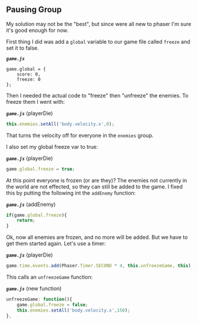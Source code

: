 ## Pausing Group

My solution may not be the "best", but since were all new to phaser I'm sure it's good enough for now.

First thing I did was add a `global` variable to our game file called `freeze` and set it to false.

***`game.js`***
```
game.global = {
    score: 0,
    freeze: 0
};
```

Then I needed the actual code to "freeze" then "unfreeze" the enemies. To freeze them I went with:

***`game.js`*** (playerDie)
```js
this.enemies.setAll('body.velocity.x',0);
```

That turns the velocity off for everyone in the `enemies` group.

I also set my global freeze var to true:

***`game.js`*** (playerDie)
```js
game.global.freeze = true;
```

At this point everyone is frozen (or are they)? The enemies not currently in the world are not effected, so they can still be added to the game. I fixed this by putting the following int the `addEnemy` function:

***`game.js`*** (addEnemy)
```js
if(game.global.freeze){
    return;
}
```

Ok, now all enemies are frozen, and no more will be added. But we have to get them started again. Let's use a timer:

***`game.js`*** (playerDie)
```js
game.time.events.add(Phaser.Timer.SECOND * 4, this.unfreezeGame, this);
```

This calls an `unfreezeGame` function:

***`game.js`*** (new function)
```js
unfreezeGame: function(){
    game.global.freeze = false;
    this.enemies.setAll('body.velocity.x',150);
},
```

